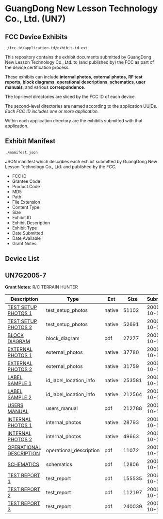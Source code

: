 # GuangDong New Lesson Technology Co., Ltd. (UN7)
## FCC Device Exhibits

```
./fcc-id/application-id/exhibit-id.ext
```

This repository contains the exhibit documents submitted by GuangDong New Lesson Technology Co., Ltd. to (and published by) the FCC as part of the device certification process.

These exhibits can include **internal photos**, **external photos**, **RF test reports**, **block diagrams**, **operational descriptions**, **schematics**, **user manuals**, and various **correspondence**.

The top-level directories are sliced by the FCC ID of each device.

The second-level directories are named according to the application UUIDs. *Each FCC ID includes one or more application.*

Within each application directory are the exhibits submitted with that application. 

## Exhibit Manifest

```
./manifest.json
```

JSON manifest which describes each exhibit submitted by GuangDong New Lesson Technology Co., Ltd. and published by the FCC.

- FCC ID
- Grantee Code
- Product Code
- MD5
- Path
- File Extension
- Content Type
- Size
- Exhibit ID
- Exhibit Description
- Exhibit Type
- Date Submitted
- Date Available
- Grant Notes

## Device List
## UN7G2005-7
**Grant Notes:** R/C TERRAIN HUNTER

| Description | Type | Ext | Size | Submitted | Available |
| ----------- | ---- | --- | ---- | --------- | --------- |
| [TEST SETUP PHOTOS 1](UN7G2005-7/132952763696a8bf838e5d49433edf28/717802.native) | test_setup_photos | native | 51102 | 2006-10-19 | 2006-10-19 |
| [TEST SETUP PHOTOS 2](UN7G2005-7/132952763696a8bf838e5d49433edf28/717803.native) | test_setup_photos | native | 52691 | 2006-10-19 | 2006-10-19 |
| [BLOCK DIAGRAM](UN7G2005-7/132952763696a8bf838e5d49433edf28/717789.pdf) | block_diagram | pdf | 27277 | 2006-10-19 | 2006-10-19 |
| [EXTERNAL PHOTOS 1](UN7G2005-7/132952763696a8bf838e5d49433edf28/717790.native) | external_photos | native | 37780 | 2006-10-19 | 2006-10-19 |
| [EXTERNAL PHOTOS 2](UN7G2005-7/132952763696a8bf838e5d49433edf28/717791.native) | external_photos | native | 31759 | 2006-10-19 | 2006-10-19 |
| [LABEL SAMPLE 1](UN7G2005-7/132952763696a8bf838e5d49433edf28/717794.native) | id_label_location_info | native | 253581 | 2006-10-19 | 2006-10-19 |
| [LABEL SAMPLE 2](UN7G2005-7/132952763696a8bf838e5d49433edf28/717795.native) | id_label_location_info | native | 212564 | 2006-10-19 | 2006-10-19 |
| [USERS MANUAL](UN7G2005-7/132952763696a8bf838e5d49433edf28/717801.pdf) | users_manual | pdf | 212788 | 2006-10-19 | 2006-10-19 |
| [INTERNAL PHOTOS 1](UN7G2005-7/132952763696a8bf838e5d49433edf28/717792.native) | internal_photos | native | 28793 | 2006-10-19 | 2006-10-19 |
| [INTERNAL PHOTOS 2](UN7G2005-7/132952763696a8bf838e5d49433edf28/717793.native) | internal_photos | native | 49663 | 2006-10-19 | 2006-10-19 |
| [OPERATIONAL DESCRIPTION](UN7G2005-7/132952763696a8bf838e5d49433edf28/717796.pdf) | operational_description | pdf | 11072 | 2006-10-19 | 2006-10-19 |
| [SCHEMATICS](UN7G2005-7/132952763696a8bf838e5d49433edf28/717797.pdf) | schematics | pdf | 12806 | 2006-10-19 | 2006-10-19 |
| [TEST REPORT 1](UN7G2005-7/132952763696a8bf838e5d49433edf28/717798.pdf) | test_report | pdf | 155535 | 2006-10-19 | 2006-10-19 |
| [TEST REPORT 2](UN7G2005-7/132952763696a8bf838e5d49433edf28/717799.pdf) | test_report | pdf | 112197 | 2006-10-19 | 2006-10-19 |
| [TEST REPORT 3](UN7G2005-7/132952763696a8bf838e5d49433edf28/717800.pdf) | test_report | pdf | 240039 | 2006-10-19 | 2006-10-19 |
